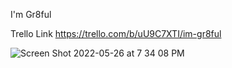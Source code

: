 I'm Gr8ful

Trello Link
https://trello.com/b/uU9C7XTI/im-gr8ful

![Screen Shot 2022-05-26 at 7 34 08 PM](https://user-images.githubusercontent.com/103696205/170601846-4dd172a4-8ae7-405c-ad67-21413621945d.png)
